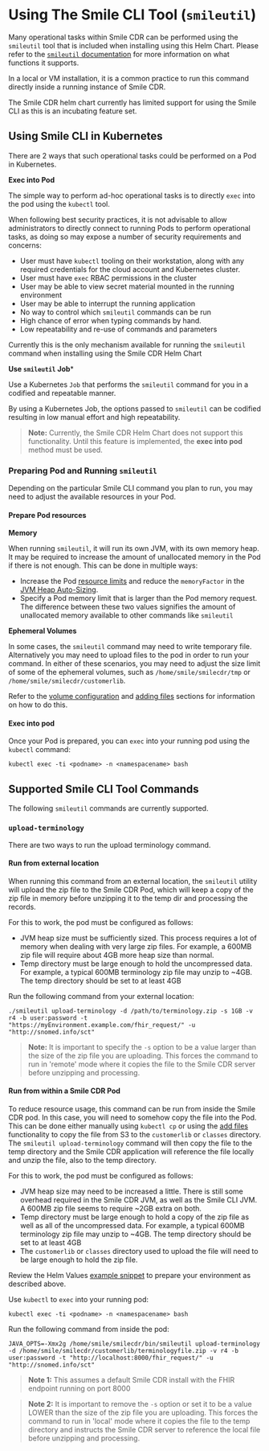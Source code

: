# Using The Smile CLI Tool (`smileutil`)

Many operational tasks within Smile CDR can be performed using the `smileutil` tool that is included when installing using this Helm Chart. Please refer to the [`smileutil` documentation](https://smilecdr.com/docs/smileutil/introduction.html) for more information on what functions it supports.

In a local or VM installation, it is a common practice to run this command directly inside a running instance of Smile CDR.

The Smile CDR helm chart currently has limited support for using the Smile CLI as this is an incubating feature set.

## Using Smile CLI in Kubernetes
There are 2 ways that such operational tasks could be performed on a Pod in Kubernetes.

**Exec into Pod**

The simple way to perform ad-hoc operational tasks is to directly `exec` into the pod using the `kubectl` tool.

When following best security practices, it is not advisable to allow administrators to directly connect to running Pods to perform operational tasks, as doing so may expose a number of security requirements and concerns:

* User must have `kubectl` tooling on their workstation, along with any required credentials for the cloud account and Kubernetes cluster.
* User must have `exec` RBAC permissions in the cluster
* User may be able to view secret material mounted in the running environment
* User may be able to interrupt the running application
* No way to control which `smileutil` commands can be run
* High chance of error when typing commands by hand.
* Low repeatability and re-use of commands and parameters

Currently this is the only mechanism available for running the `smileutil` command when installing using the Smile CDR Helm Chart

**Use `smileutil` Job***

Use a Kubernetes `Job` that performs the `smileutil` command for you in a codified and repeatable manner.

By using a Kubernetes Job, the options passed to `smileutil` can be codified resulting in low manual effort and high repeatability.

>**Note:** Currently, the Smile CDR Helm Chart does not support this functionality. Until this feature is implemented, the **exec into pod** method must be used.

### Preparing Pod and Running `smileutil`

Depending on the particular Smile CLI command you plan to run, you may need to adjust the available resources in your Pod.

#### Prepare Pod resources

**Memory**

When running `smileutil`, it will run its own JVM, with its own memory heap. It may be required to increase the amount of unallocated memory in the Pod if there is not enough. This can be done in multiple ways:

* Increase the Pod [resource limits](../tuning/resources.md) and reduce the `memoryFactor` in the [JVM Heap Auto-Sizing](../tuning/jvm.md#jvm-heap-auto-sizing).
* Specify a Pod memory limit that is larger than the Pod memory request. The difference between these two values signifies the amount of unallocated memory available to other commands like `smileutil`

**Ephemeral Volumes**

In some cases, the `smileutil` command may need to write temporary file. Alternatively you may need to upload files to the pod in order to run your command. In either of these scenarios, you may need to adjust the size limit of some of the ephemeral volumes, such as `/home/smile/smilecdr/tmp` or `/home/smile/smilecdr/customerlib`.

Refer to the [volume configuration](../storage/volumeConfig.md) and [adding files](../storage/files.md) sections for information on how to do this.

#### Exec into pod

Once your Pod is prepared, you can `exec` into your running pod using the `kubectl` command:

```
kubectl exec -ti <podname> -n <namespacename> bash
```

## Supported Smile CLI Tool Commands

The following `smileutil` commands are currently supported.

### `upload-terminology`

There are two ways to run the upload terminology command.

#### Run from external location
When running this command from an external location, the `smileutil` utility will upload the zip file to the Smile CDR Pod, which will keep a copy of the zip file in memory before unzipping it to the temp dir and processing the records.

For this to work, the pod must be configured as follows:

* JVM heap size must be sufficiently sized. This process requires a lot of memory when dealing with very large zip files. For example, a 600MB zip file will require about 4GB more heap size than normal.
* Temp directory must be large enough to hold the uncompressed data. For example, a typical 600MB terminology zip file may unzip to ~4GB. The temp directory should be set to at least 4GB

Run the following command from your external location:
```
./smileutil upload-terminology -d /path/to/terminology.zip -s 1GB -v r4 -b user:password -t "https://myEnvironment.example.com/fhir_request/" -u "http://snomed.info/sct"
```
>**Note:** It is important to specify the `-s` option to be a value larger than the size of the zip file you are uploading. This forces the command to run in 'remote' mode where it copies the file to the Smile CDR server before unzipping and processing.

#### Run from within a Smile CDR Pod
To reduce resource usage, this command can be run from inside the Smile CDR pod. In this case, you will need to somehow copy the file into the Pod. This can be done either manually using `kubectl cp` or using the [add files](../storage/files.md) functionality to copy the file from S3 to the `customerlib` or `classes` directory. The `smileutil upload-terminology` command will then copy the file to the temp directory and the Smile CDR application will reference the file locally and unzip the file, also to the temp directory.

For this to work, the pod must be configured as follows:

* JVM heap size may need to be increased a little. There is still some overhead required in the Smile CDR JVM, as well as the Smile CLI JVM. A 600MB zip file seems to require ~2GB extra on both.
* Temp directory must be large enough to hold a copy of the zip file as well as all of the uncompressed data. For example, a typical 600MB terminology zip file may unzip to ~4GB. The temp directory should be set to at least 4GB
* The `customerlib` or `classes` directory used to upload the file will need to be large enough to hold the zip file.

Review the Helm Values [example snippet](https://gitlab.com/smilecdr-public/smile-dh-helm-charts/-/tree/main/examples/helm/values-snippets/smileutil-upload-terminology.yaml) to prepare your environment as described above.

Use `kubectl` to `exec` into your running pod:
```
kubectl exec -ti <podname> -n <namespacename> bash
```

Run the following command from inside the pod:
```
JAVA_OPTS=-Xmx2g /home/smile/smilecdr/bin/smileutil upload-terminology -d /home/smile/smilecdr/customerlib/terminologyfile.zip -v r4 -b user:password -t "http://localhost:8000/fhir_request/" -u "http://snomed.info/sct"
```
>**Note 1:** This assumes a default Smile CDR install with the FHIR endpoint running on port 8000

>**Note 2:** It is important to remove the `-s` option or set it to be a value LOWER than the size of the zip file you are uploading. This forces the command to run in 'local' mode where it copies the file to the temp directory and instructs the Smile CDR server to reference the local file before unzipping and processing.
